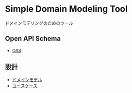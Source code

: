 # Simple Domain Modeling Tool

ドメインモデリングのためのツール

## Open API Schema

- [OAS](oas/index.html)


## 設計

- [ドメインモデル](design/domainmodel/domainmodel.md)
- [ユースケース](design/usecase/usecase.md)